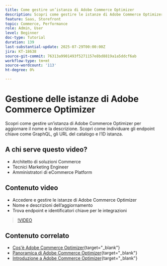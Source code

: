 ```yaml
---
title: Come gestire un’istanza di Adobe Commerce Optimizer
description: Scopri come gestire le istanze di Adobe Commerce Optimizer e trovare dettagli ed endpoint chiave
feature: Saas, Storefront
topic: Commerce, Performance
role: Admin, User
level: Beginner
doc-type: Tutorial
duration: 139
last-substantial-update: 2025-07-29T00:00:00Z
jira: KT-18638
source-git-commit: 76313a9901493f5271157e8bd8819a1a5ddcf6ab
workflow-type: tm+mt
source-wordcount: '113'
ht-degree: 0%

---
```



# Gestione delle istanze di Adobe Commerce Optimizer

Scopri come gestire un’istanza di Adobe Commerce Optimizer per aggiornare il nome e la descrizione.  Scopri come individuare gli endpoint chiave come GraphQL, gli URL del catalogo e l’ID istanza.

## A chi serve questo video?

* Architetto di soluzioni Commerce
* Tecnici Marketing Engineer
* Amministratori di eCommerce Platform

## Contenuto video

* Accedere e gestire le istanze di Adobe Commerce Optimizer
* Nome e descrizioni dell’aggiornamento
* Trova endpoint e identificatori chiave per le integrazioni

>[!VIDEO](https://video.tv.adobe.com/v/3470232?learn=on&enablevpops)

## Contenuto correlato

* [Cos&#39;è Adobe Commerce Optimizer](https://experienceleague.adobe.com/it/docs/commerce/optimizer/overview){target="_blank"}
* [Panoramica di Adobe Commerce Optimizer](https://experienceleague.adobe.com/it/docs/commerce-learn/tutorials/adobe-commerce-optimizer/overview){target="_blank"}
* [Introduzione a Adobe Commerce Optimizer](https://experienceleague.adobe.com/it/docs/commerce/optimizer/get-started){target="_blank"}